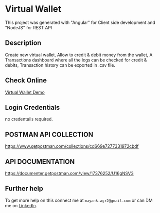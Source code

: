 # Virtual Wallet

This project was generated with "Angular" for Client side development and "NodeJS" for REST API

## Description
Create new virtual wallet, 
Allow to credit & debit money from the wallet,
A Transactions dashboard where all the logs can be checked for credit & debits,
Transaction history can be exported in .csv file.

## Check Online 
[Virtual Wallet Demo](http://wallet.demo.mayankagrawal.co.in/)

## Login Credentials

no credentails required.

## POSTMAN API COLLECTION
https://www.getpostman.com/collections/cd669e7277331972cbdf

## API DOCUMENTATION
https://documenter.getpostman.com/view/17376252/U16gNSV3

## Further help

To get more help on this connect me at `mayank.agr2@gmail.com` or can DM me on [LinkedIn](https://www.linkedin.com/in/mayank-agrawal-59192940/).
